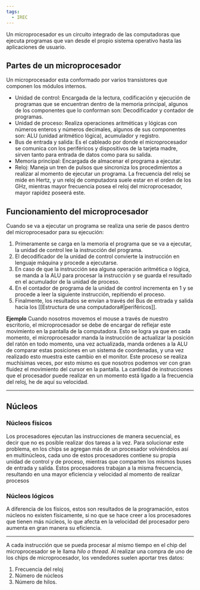 ```yaml
---
tags:
  - IREC
---
```

Un microprocesador es un circuito integrado de las computadoras que ejecuta programas que van desde el propio sistema operativo hasta las aplicaciones de usuario.

## Partes de un microprocesador

Un microprocesador esta conformado por varios transistores que componen los módulos internos.
- Unidad de control: Encargada de la lectura, codificación y ejecución de programas que se encuentran dentro de la memoria principal, algunos de los componentes que lo conforman son: Decodificador y contador de programas.
- Unidad de proceso: Realiza operaciones aritméticas y lógicas con números enteros y números decimales, algunos de sus componentes son: ALU (unidad aritmético lógica), acumulador y registro.
- Bus de entrada y salida: Es el cableado por donde el microprocesador se comunica con los periféricos y dispositivos de la tarjeta madre, sirven tanto para entrada de datos como para su salida.
- Memoria principal: Encargada de almacenar el programa a ejecutar.
- Reloj: Maneja un tren de pulsos que sincroniza los procedimientos a realizar al momento de ejecutar un programa. La frecuencia del reloj se mide en Hertz, y un reloj de computadora suele estar en el orden de los GHz, mientras mayor frecuencia posea el reloj del microprocesador, mayor rapidez poseerá este.

## Funcionamiento del microprocesador

Cuando se va a ejecutar un programa se realiza una serie de pasos dentro del microprocesador para su ejecución:
1. Primeramente se carga en la memoria el programa que se va a ejecutar, la unidad de control lee la instrucción del programa.
2. El decodificador de la unidad de control convierte la instrucción en lenguaje máquina y procede a ejecutarse.
3. En caso de que la instrucción sea alguna operación aritmética o lógica, se manda a la ALU para procesar la instrucción y se guarda el resultado en el acumulador de la unidad de proceso.
4. En el contador de programa de la unidad de control incrementa en 1 y se procede a leer la siguiente instrucción, repitiendo el proceso.
5. Finalmente, los resultados se envían a través del Bus de entrada y salida hacia los [[Estructura de una computadora#|periféricos]]. 

**Ejemplo**
Cuando nosotros movemos el mouse a través de nuestro escritorio, el microprocesador se debe de encargar de reflejar este movimiento en la pantalla de la computadora.
Esto se logra ya que en cada momento, el microprocesador manda la instrucción de actualizar la posición del ratón en todo momento, una vez actualizada, manda ordenes a la ALU de comparar estas posiciones en un sistema de coordenadas, y una vez realizado esto muestra este cambio en el monitor.
Este proceso se realiza muchísimas veces, por esto mismo es que nosotros podemos ver con gran fluidez el movimiento del cursor en la pantalla.
La cantidad de instrucciones que el procesador puede realizar en un momento está ligado a la frecuencia del reloj, he de aquí su velocidad.

---
## Núcleos

### Núcleos físicos

Los procesadores ejecutan las instrucciones de manera secuencial, es decir que no es posible realizar dos tareas a la vez. Para solucionar este problema, en los chips se agregan más de un procesador volviéndolos así en multinúcleos, cada uno de estos procesadores contiene su propia unidad de control y de proceso, mientras que comparten los mismos buses de entrada y salida. Estos procesadores trabajan a la misma frecuencia, resultando en una mayor eficiencia y velocidad al momento de realizar procesos

### Núcleos lógicos

A diferencia de los físicos, estos son resultados de la programación, estos núcleos no existen físicamente, si no que se hace creer a los procesadores que tienen más núcleos, lo que afecta en la velocidad del procesador pero aumenta en gran manera su eficiencia.

---

A cada instrucción que se pueda procesar al mismo tiempo en el chip del microprocesador se le llama *hilo o thread*. Al realizar una compra de uno de los chips de microprocesador, los vendedores suelen aportar tres datos:
1. Frecuencia del reloj
2. Número de núcleos
3. Número de hilos.
